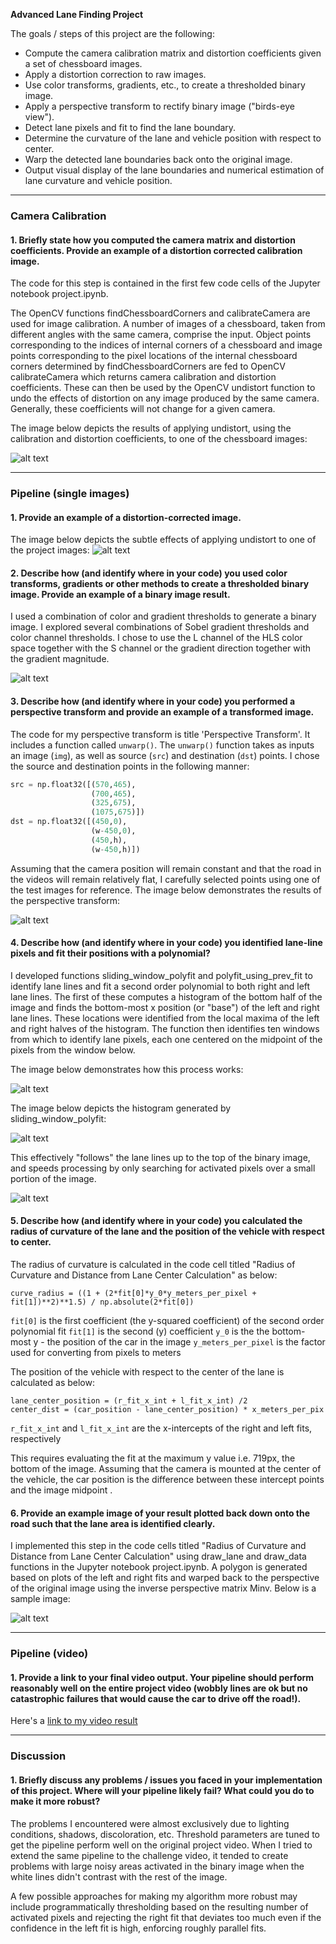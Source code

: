 **Advanced Lane Finding Project**

The goals / steps of this project are the following:

* Compute the camera calibration matrix and distortion coefficients given a set of chessboard images.
* Apply a distortion correction to raw images.
* Use color transforms, gradients, etc., to create a thresholded binary image.
* Apply a perspective transform to rectify binary image ("birds-eye view").
* Detect lane pixels and fit to find the lane boundary.
* Determine the curvature of the lane and vehicle position with respect to center.
* Warp the detected lane boundaries back onto the original image.
* Output visual display of the lane boundaries and numerical estimation of lane curvature and vehicle position.

[//]: # (Image References)

[undistort]: undistort.png
[undistort2]: undistort2.png
[unwarped]: unwarped.png
[perspective_transform]: perspective_transform.png
[polyfit]: polyfit.png
[histogram]: histogram.png
[search]: search.png
[drawlane]: drawlane.png

---

### Camera Calibration

#### 1. Briefly state how you computed the camera matrix and distortion coefficients. Provide an example of a distortion corrected calibration image.

The code for this step is contained in the first few code cells of the Jupyter notebook project.ipynb.  

The OpenCV functions findChessboardCorners and calibrateCamera are used for image calibration. A number of images of a chessboard, taken from different angles with the same camera, comprise the input. Object points corresponding to the indices of internal corners of a chessboard and image points corresponding to the pixel locations of the internal chessboard corners determined by findChessboardCorners are fed to OpenCV calibrateCamera which returns camera calibration and distortion coefficients. These can then be used by the OpenCV undistort function to undo the effects of distortion on any image produced by the same camera. Generally, these coefficients will not change for a given camera. 

The image below depicts the results of applying undistort, using the calibration and distortion coefficients, to one of the chessboard images:

![alt text][undistort]

---

### Pipeline (single images)

#### 1. Provide an example of a distortion-corrected image.

The image below depicts the subtle effects of applying undistort to one of the project images:
![alt text][undistort2]

#### 2. Describe how (and identify where in your code) you used color transforms, gradients or other methods to create a thresholded binary image.  Provide an example of a binary image result.

I used a combination of color and gradient thresholds to generate a binary image. I explored several combinations of Sobel gradient thresholds and color channel thresholds. I chose to use the L channel of the HLS color space together with the S channel or the gradient direction together with the gradient magnitude. 

![alt text][unwarped]

#### 3. Describe how (and identify where in your code) you performed a perspective transform and provide an example of a transformed image.

The code for my perspective transform is title 'Perspective Transform'. It includes a function called `unwarp()`.  The `unwarp()` function takes as inputs an image (`img`), as well as source (`src`) and destination (`dst`) points.  I chose the source and destination points in the following manner:

```python
src = np.float32([(570,465),
                  (700,465), 
                  (325,675), 
                  (1075,675)])
dst = np.float32([(450,0),
                  (w-450,0),
                  (450,h),
                  (w-450,h)])
```

Assuming that the camera position will remain constant and that the road in the videos will remain relatively flat, I carefully selected points using one of the test images for reference. The image below demonstrates the results of the perspective transform:

![alt text][perspective_transform]

#### 4. Describe how (and identify where in your code) you identified lane-line pixels and fit their positions with a polynomial?

I developed functions sliding_window_polyfit and polyfit_using_prev_fit to identify lane lines and fit a second order polynomial to both right and left lane lines. The first of these computes a histogram of the bottom half of the image and finds the bottom-most x position (or "base") of the left and right lane lines. These locations were identified from the local maxima of the left and right halves of the histogram. The function then identifies ten windows from which to identify lane pixels, each one centered on the midpoint of the pixels from the window below. 

The image below demonstrates how this process works:

![alt text][polyfit]

The image below depicts the histogram generated by sliding_window_polyfit:

![alt text][histogram]

This effectively "follows" the lane lines up to the top of the binary image, and speeds processing by only searching for activated pixels over a small portion of the image. 

![alt text][search]


#### 5. Describe how (and identify where in your code) you calculated the radius of curvature of the lane and the position of the vehicle with respect to center.

The radius of curvature is calculated in the code cell titled "Radius of Curvature and Distance from Lane Center Calculation" as below:

```
curve_radius = ((1 + (2*fit[0]*y_0*y_meters_per_pixel + fit[1])**2)**1.5) / np.absolute(2*fit[0])
```

`fit[0]` is the first coefficient (the y-squared coefficient) of the second order polynomial fit
`fit[1]` is the second (y) coefficient
`y_0` is the the bottom-most y - the position of the car in the image
`y_meters_per_pixel` is the factor used for converting from pixels to meters

The position of the vehicle with respect to the center of the lane is calculated as below:

```
lane_center_position = (r_fit_x_int + l_fit_x_int) /2
center_dist = (car_position - lane_center_position) * x_meters_per_pix
```

`r_fit_x_int` and `l_fit_x_int` are the x-intercepts of the right and left fits, respectively

This requires evaluating the fit at the maximum y value i.e. 719px, the bottom of the image. Assuming that the camera is mounted at the center of the vehicle, the car position is the difference between these intercept points and the image midpoint .

#### 6. Provide an example image of your result plotted back down onto the road such that the lane area is identified clearly.

I implemented this step in the code cells titled "Radius of Curvature and Distance from Lane Center Calculation" using draw_lane and draw_data functions in the Jupyter notebook project.ipynb. A polygon is generated based on plots of the left and right fits and warped back to the perspective of the original image using the inverse perspective matrix Minv. Below is a sample image:

![alt text][drawlane]

---

### Pipeline (video)

#### 1. Provide a link to your final video output.  Your pipeline should perform reasonably well on the entire project video (wobbly lines are ok but no catastrophic failures that would cause the car to drive off the road!).

Here's a [link to my video result](project_video.mp4)

---

### Discussion

#### 1. Briefly discuss any problems / issues you faced in your implementation of this project.  Where will your pipeline likely fail?  What could you do to make it more robust?

The problems I encountered were almost exclusively due to lighting conditions, shadows, discoloration, etc. Threshold parameters are tuned to get the pipeline perform well on the original project video. When I tried to extend the same pipeline to the challenge video, it tended to create problems with large noisy areas activated in the binary image when the white lines didn't contrast with the rest of the image.

A few possible approaches for making my algorithm more robust may include programmatically thresholding based on the resulting number of activated pixels and rejecting the right fit that deviates too much even if the confidence in the left fit is high, enforcing roughly parallel fits.
